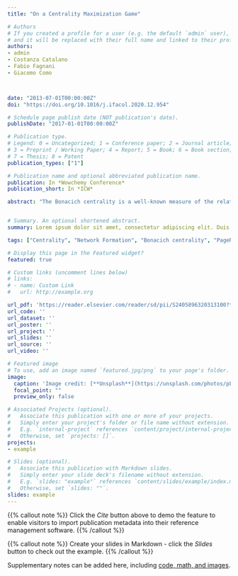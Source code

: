 ```yaml
---
title: "On a Centrality Maximization Game"

# Authors
# If you created a profile for a user (e.g. the default `admin` user), write the username (folder name) here 
# and it will be replaced with their full name and linked to their profile.
authors:
- admin
- Costanza Catalano
- Fabio Fagnani
- Giacomo Como



date: "2013-07-01T00:00:00Z"
doi: "https://doi.org/10.1016/j.ifacol.2020.12.954"

# Schedule page publish date (NOT publication's date).
publishDate: "2017-01-01T00:00:00Z"

# Publication type.
# Legend: 0 = Uncategorized; 1 = Conference paper; 2 = Journal article;
# 3 = Preprint / Working Paper; 4 = Report; 5 = Book; 6 = Book section;
# 7 = Thesis; 8 = Patent
publication_types: ["1"]

# Publication name and optional abbreviated publication name.
publication: In *Wowchemy Conference*
publication_short: In *ICW*

abstract: "The Bonacich centrality is a well-known measure of the relative importance of nodes in a network. This notion is, for example, at the core of Google’s Page Rank algorithm. In this paper we study a network formation game where each player corresponds to a node in the network to be formed. The action of a player consists in the assignment of m out-links and his utility is his own Bonacich centrality. We study the Nash equilibria (NE) and the best response dynamics of this game. In particular, we provide a complete classification of the set of NE when m = 1 and a fairly complete classification of the NE when m = 2. Our analysis shows that the centrality maximization performed by each node tends to create undirected and disconnected or loosely connected networks, namely 2-cliques for m = 1 and rings or a special “Butterfly”-shaped graph when m = 2. Our results build on locality property of the best response function in such game that we formalize and prove in the paper."


# Summary. An optional shortened abstract.
summary: Lorem ipsum dolor sit amet, consectetur adipiscing elit. Duis posuere tellus ac convallis placerat. Proin tincidunt magna sed ex sollicitudin condimentum.

tags: ["Centrality", "Network Formation", "Bonacich centrality", "PageRank", "Game Theory"]

# Display this page in the Featured widget?
featured: true

# Custom links (uncomment lines below)
# links:
# - name: Custom Link
#   url: http://example.org

url_pdf: 'https://reader.elsevier.com/reader/sd/pii/S2405896320313100?token=7F897AAC7171ED2DBC531AEE9B18EEA841B0AE10BC353E56E1657AE6D3587FF279EC0A96AA7D2EC6ABA37B3418552289&originRegion=eu-west-1&originCreation=20210426130803'
url_code: ''
url_dataset: ''
url_poster: ''
url_project: ''
url_slides: ''
url_source: ''
url_video: ''

# Featured image
# To use, add an image named `featured.jpg/png` to your page's folder. 
image:
  caption: 'Image credit: [**Unsplash**](https://unsplash.com/photos/pLCdAaMFLTE)'
  focal_point: ""
  preview_only: false

# Associated Projects (optional).
#   Associate this publication with one or more of your projects.
#   Simply enter your project's folder or file name without extension.
#   E.g. `internal-project` references `content/project/internal-project/index.md`.
#   Otherwise, set `projects: []`.
projects:
- example

# Slides (optional).
#   Associate this publication with Markdown slides.
#   Simply enter your slide deck's filename without extension.
#   E.g. `slides: "example"` references `content/slides/example/index.md`.
#   Otherwise, set `slides: ""`.
slides: example
---
```


{{% callout note %}}
Click the *Cite* button above to demo the feature to enable visitors to import publication metadata into their reference management software.
{{% /callout %}}

{{% callout note %}}
Create your slides in Markdown - click the *Slides* button to check out the example.
{{% /callout %}}

Supplementary notes can be added here, including [code, math, and images](https://wowchemy.com/docs/writing-markdown-latex/).
